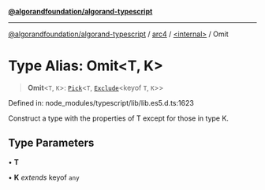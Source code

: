 [**@algorandfoundation/algorand-typescript**](../../../README.md)

***

[@algorandfoundation/algorand-typescript](../../../README.md) / [arc4](../../README.md) / [\<internal\>](../README.md) / Omit

# Type Alias: Omit\<T, K\>

> **Omit**\<`T`, `K`\>: [`Pick`](Pick.md)\<`T`, [`Exclude`](Exclude.md)\<keyof `T`, `K`\>\>

Defined in: node\_modules/typescript/lib/lib.es5.d.ts:1623

Construct a type with the properties of T except for those in type K.

## Type Parameters

• **T**

• **K** *extends* keyof `any`
